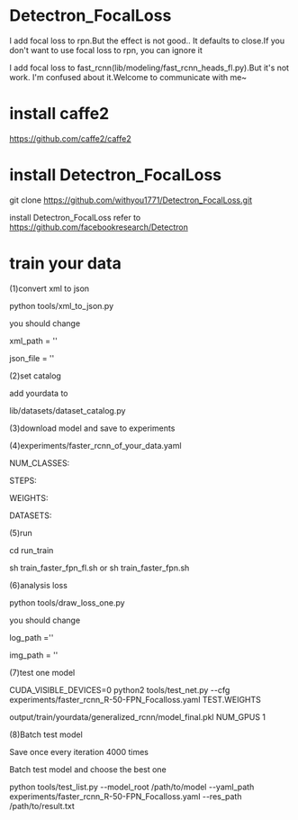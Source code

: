 # Detectron_FocalLoss
I add focal loss to rpn.But the effect is not good..
It defaults to close.If you don't want to use focal loss to rpn, you can ignore it


I add focal loss to fast_rcnn(lib/modeling/fast_rcnn_heads_fl.py).But it's not work.
I'm confused about it.Welcome to communicate with me~
# install caffe2
https://github.com/caffe2/caffe2
# install Detectron_FocalLoss
git clone https://github.com/withyou1771/Detectron_FocalLoss.git

install Detectron_FocalLoss refer to https://github.com/facebookresearch/Detectron
# train your data
(1)convert xml to json

python tools/xml_to_json.py

you should change

xml_path = ''

json_file = ''

(2)set catalog

add yourdata to

lib/datasets/dataset_catalog.py

(3)download model and save to experiments

(4)experiments/faster_rcnn_of_your_data.yaml 

NUM_CLASSES:

STEPS: 

WEIGHTS:

DATASETS:


(5)run

cd run_train

sh train_faster_fpn_fl.sh or sh train_faster_fpn.sh

(6)analysis loss

python tools/draw_loss_one.py

you should change

log_path =''

img_path = ''

(7)test one model

CUDA_VISIBLE_DEVICES=0 python2 tools/test_net.py --cfg experiments/faster_rcnn_R-50-FPN_Focalloss.yaml TEST.WEIGHTS 

output/train/yourdata/generalized_rcnn/model_final.pkl NUM_GPUS 1

(8)Batch test model

Save once every iteration 4000 times

Batch test model and choose the best one

python tools/test_list.py --model_root /path/to/model --yaml_path experiments/faster_rcnn_R-50-FPN_Focalloss.yaml --res_path /path/to/result.txt
